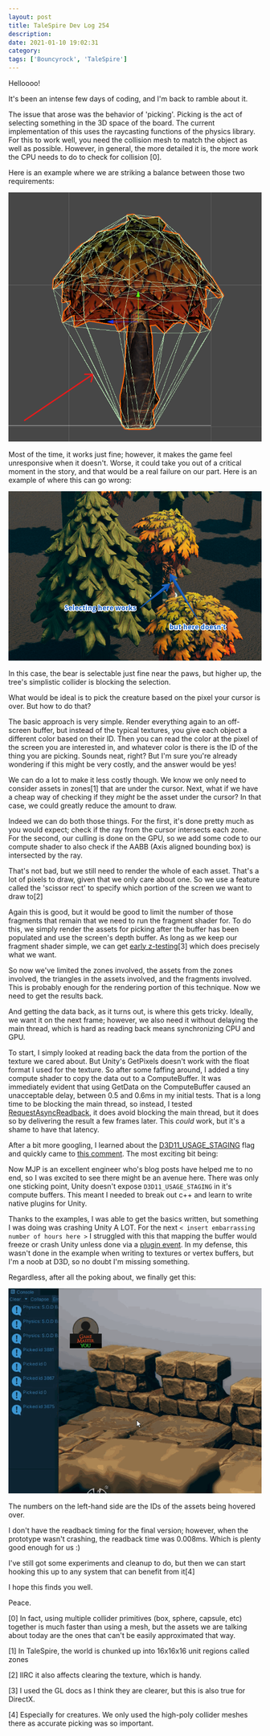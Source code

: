 ```yaml
---
layout: post
title: TaleSpire Dev Log 254
description:
date: 2021-01-10 19:02:31
category:
tags: ['Bouncyrock', 'TaleSpire']
---
```


Helloooo!

It's been an intense few days of coding, and I'm back to ramble about it.

The issue that arose was the behavior of 'picking'. Picking is the act of selecting something in the 3D space of the board. The current implementation of this uses the raycasting functions of the physics library. For this to work well, you need the collision mesh to match the object as well as possible. However, in general, the more detailed it is, the more work the CPU needs to do to check for collision [0].

Here is an example where we are striking a balance between those two requirements:

![tree collider tradeoff](/assets/images/colliderTradeOff.png)

Most of the time, it works just fine; however, it makes the game feel unresponsive when it doesn't. Worse, it could take you out of a critical moment in the story, and that would be a real failure on our part. Here is an example of where this can go wrong:

![bear/tree issue](/assets/images/oldPickingIssue.png)

In this case, the bear is selectable just fine near the paws, but higher up, the tree's simplistic collider is blocking the selection.

What would be ideal is to pick the creature based on the pixel your cursor is over. But how to do that?

The basic approach is very simple. Render everything again to an off-screen buffer, but instead of the typical textures, you give each object a different color based on their ID. Then you can read the color at the pixel of the screen you are interested in, and whatever color is there is the ID of the thing you are picking. Sounds neat, right? But I'm sure you're already wondering if this might be very costly, and the answer would be yes!

We can do a lot to make it less costly though. We know we only need to consider assets in zones[1] that are under the cursor. Next, what if we have a cheap way of checking if they *might* be the asset under the cursor? In that case, we could greatly reduce the amount to draw.

Indeed we can do both those things. For the first, it's done pretty much as you would expect; check if the ray from the cursor intersects each zone. For the second, our culling is done on the GPU, so we add some code to our compute shader to also check if the AABB (Axis aligned bounding box) is intersected by the ray.

That's not bad, but we still need to render the whole of each asset. That's a lot of pixels to draw, given that we only care about one. So we use a feature called the 'scissor rect' to specify which portion of the screen we want to draw to[2]

Again this is good, but it would be good to limit the number of those fragments that remain that we need to run the fragment shader for. To do this, we simply render the assets for picking after the buffer has been populated and use the screen's depth buffer. As long as we keep our fragment shader simple, we can get [early z-testing](https://www.khronos.org/opengl/wiki/Early_Fragment_Test)[3] which does precisely what we want.

So now we've limited the zones involved, the assets from the zones involved, the triangles in the assets involved, and the fragments involved. This is probably enough for the rendering portion of this technique. Now we need to get the results back.

And getting the data back, as it turns out, is where this gets tricky. Ideally, we want it on the next frame; however, we also need it without delaying the main thread, which is hard as reading back means synchronizing CPU and GPU.

To start, I simply looked at reading back the data from the portion of the texture we cared about. But Unity's GetPixels doesn't work with the float format I used for the texture. So after some faffing around, I added a tiny compute shader to copy the data out to a ComputeBuffer. It was immediately evident that using GetData on the ComputeBuffer caused an unacceptable delay, between 0.5 and 0.6ms in my initial tests. That is a long time to be blocking the main thread, so instead, I tested [RequestAsyncReadback](https://docs.unity3d.com/ScriptReference/Rendering.CommandBuffer.RequestAsyncReadback.html), it does avoid blocking the main thread, but it does so by delivering the result a few frames later. This *could* work, but it's a shame to have that latency.

After a bit more googling, I learned about the [D3D11_USAGE_STAGING](https://docs.microsoft.com/en-us/windows/win32/api/d3d11/ne-d3d11-d3d11_usage) flag and quickly came to [this comment](https://www.gamedev.net/forums/topic/691724-gpu-write-cpu-read/5354495/). The most exciting bit being:

Now MJP is an excellent engineer who's blog posts have helped me to no end, so I was excited to see there might be an avenue here. There was only one sticking point, Unity doesn't expose `D3D11_USAGE_STAGING` in it's compute buffers. This meant I needed to break out c++ and learn to write native plugins for Unity.

Thanks to the examples, I was able to get the basics written, but something I was doing was crashing Unity A LOT. For the next `< insert embarrassing number of hours here >` I struggled with this that mapping the buffer would freeze or crash Unity unless done via a [plugin event](https://docs.unity3d.com/ScriptReference/Rendering.CommandBuffer.IssuePluginEvent.html). In my defense, this wasn't done in the example when writing to textures or vertex buffers, but I'm a noob at D3D, so no doubt I'm missing something.

Regardless, after all the poking about, we finally get this:

![Pixel Picking](/assets/videos/pixel_picking.gif)

The numbers on the left-hand side are the IDs of the assets being hovered over.

I don't have the readback timing for the final version; however, when the prototype wasn't crashing, the readback time was 0.008ms. Which is plenty good enough for us :)

I've still got some experiments and cleanup to do, but then we can start hooking this up to any system that can benefit from it[4]

I hope this finds you well.

Peace.

[0] In fact, using multiple collider primitives (box, sphere, capsule, etc) together is much faster than using a mesh, but the assets we are talking about today are the ones that can't be easily approximated that way.

[1] In TaleSpire, the world is chunked up into 16x16x16 unit regions called zones

[2] IIRC it also affects clearing the texture, which is handy.

[3] I used the GL docs as I think they are clearer, but this is also true for DirectX.

[4] Especially for creatures. We only used the high-poly collider meshes there as accurate picking was so important.
